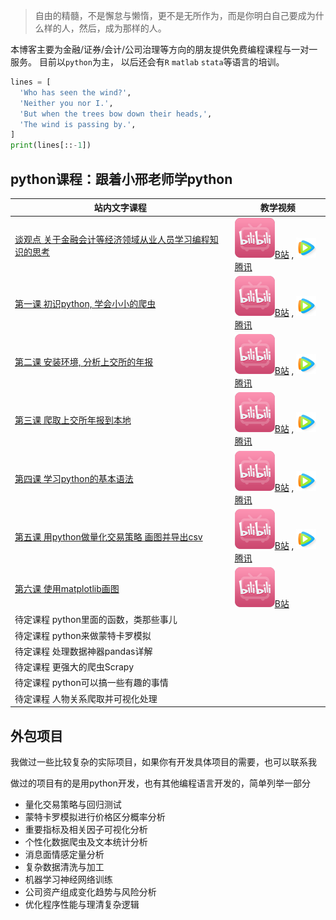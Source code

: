 > 自由的精髓，不是懈怠与懒惰，更不是无所作为，而是你明白自己要成为什么样的人，然后，成为那样的人。

本博客主要为金融/证券/会计/公司治理等方向的朋友提供免费编程课程与一对一服务。
目前以`python`为主， 以后还会有`R` `matlab` `stata`等语言的培训。

```python
lines = [
  'Who has seen the wind?',
  'Neither you nor I.',
  'But when the trees bow down their heads,',
  'The wind is passing by.',
]
print(lines[::-1])
```

## python课程：跟着小邢老师学python

站内文字课程 | 教学视频
--|--
[谈观点 关于金融会计等经济领域从业人员学习编程知识的思考](topic/20181110_viewpoint_about_learn_program.md) | <a href="https://www.bilibili.com/video/av35837780/" target="_blank"><img src="topic/images/bilibili.png" />B站</a> , <a href="https://v.qq.com/x/page/g0791m24ohq.html" target="_blank"><img src="topic/images/v_qq.png" />腾讯</a>
[第一课 初识python, 学会小小的爬虫](topic/20181108_python_lesson1.md) | <a href="https://www.bilibili.com/video/av35831119/" target="_blank"><img src="topic/images/bilibili.png" />B站</a> , <a href="https://v.qq.com/x/page/y0791vq97oj.html" target="_blank"><img src="topic/images/v_qq.png" />腾讯</a>
[第二课 安装环境, 分析上交所的年报](topic/20181109_python_lesson2.md) |  <a href="https://www.bilibili.com/video/av35860040/" target="_blank"><img src="topic/images/bilibili.png" />B站</a> , <a href="https://v.qq.com/x/page/y0791agl9ov.html" target="_blank"><img src="topic/images/v_qq.png" />腾讯</a>
[第三课 爬取上交所年报到本地](topic/20181111_python_lesson3.md) |  <a href="https://www.bilibili.com/video/av35860657/" target="_blank"><img src="topic/images/bilibili.png" />B站</a> , <a href="https://v.qq.com/x/page/u0791i2ejo7.html" target="_blank"><img src="topic/images/v_qq.png" />腾讯</a>
[第四课 学习python的基本语法](topic/20181113_python_lesson4.md) |  <a href="https://www.bilibili.com/video/av35890316/" target="_blank"><img src="topic/images/bilibili.png" />B站</a> , <a href="https://v.qq.com/x/page/r0792927tiz.html" target="_blank"><img src="topic/images/v_qq.png" />腾讯</a>
[第五课 用python做量化交易策略 画图并导出csv](topic/20181114_python_lesson5.md) |  <a href="https://www.bilibili.com/video/av35982906/" target="_blank"><img src="topic/images/bilibili.png" />B站</a> , <a href="https://v.qq.com/x/page/l0793478hgv.html" target="_blank"><img src="topic/images/v_qq.png" />腾讯</a>
[第六课 使用matplotlib画图](topic/20181130_python_lesson6.md) |   <a href="https://www.bilibili.com/video/av37162840/" target="_blank"><img src="topic/images/bilibili.png" />B站</a>
待定课程 python里面的函数，类那些事儿 |
待定课程 python来做蒙特卡罗模拟 |
待定课程 处理数据神器pandas详解 |
待定课程 更强大的爬虫Scrapy |
待定课程 python可以搞一些有趣的事情 |
待定课程 人物关系爬取并可视化处理 |

## 外包项目
我做过一些比较复杂的实际项目，如果你有开发具体项目的需要，也可以联系我

做过的项目有的是用python开发，也有其他编程语言开发的，简单列举一部分

- 量化交易策略与回归测试
- 蒙特卡罗模拟进行价格区分概率分析
- 重要指标及相关因子可视化分析
- 个性化数据爬虫及文本统计分析
- 消息面情感定量分析
- 复杂数据清洗与加工
- 机器学习神经网络训练
- 公司资产组成变化趋势与风险分析
- 优化程序性能与理清复杂逻辑
